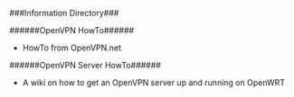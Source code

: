 ###Information Directory###

######OpenVPN HowTo######
  - HowTo from OpenVPN.net

######OpenVPN Server HowTo######
  - A wiki on how to get an OpenVPN server up and running on OpenWRT
